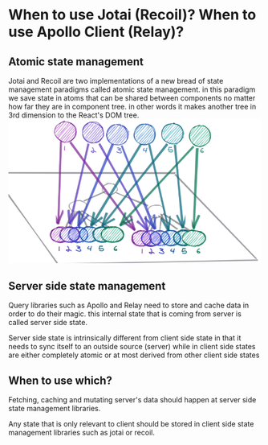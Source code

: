 # When to use Jotai (Recoil)? When to use Apollo Client (Relay)?

## Atomic state management

Jotai and Recoil are two implementations of a new bread of state management paradigms called atomic state management. in this paradigm we save state in atoms that can be shared between components no matter how far they are in component tree. in other words it makes another tree in 3rd dimension to the React's DOM tree.
![atomic state](../_img/atomic_state.png)

## Server side state management

Query libraries such as Apollo and Relay need to store and cache data in order to do their magic. this internal state that is coming from server is called server side state.

Server side state is intrinsically different from client side state in that it needs to sync itself to an outside source (server) while in client side states are either completely atomic or at most derived from other client side states

## When to use which?

Fetching, caching and mutating server's data should happen at server side state management libraries.

Any state that is only relevant to client should be stored in client side state management libraries such as jotai or recoil.
